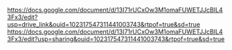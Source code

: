 https://docs.google.com/document/d/13I71rUCxOw3M1omaFUWETJJcBIL43Fx3/edit?usp=drive_link&ouid=102317547311441003743&rtpof=true&sd=true
https://docs.google.com/document/d/13I71rUCxOw3M1omaFUWETJJcBIL43Fx3/edit?usp=sharing&ouid=102317547311441003743&rtpof=true&sd=true
